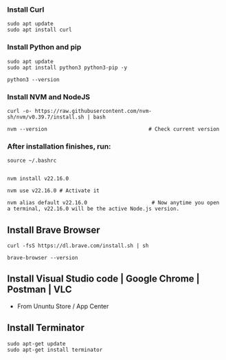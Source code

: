 ### Install Curl 

```
sudo apt update
sudo apt install curl
```

### Install Python and pip

```
sudo apt update
sudo apt install python3 python3-pip -y

python3 --version
```


### Install NVM and NodeJS

```
curl -o- https://raw.githubusercontent.com/nvm-sh/nvm/v0.39.7/install.sh | bash

nvm --version                                 # Check current version

```

### After installation finishes, run:
```
source ~/.bashrc


nvm install v22.16.0

nvm use v22.16.0 # Activate it 

nvm alias default v22.16.0                     # Now anytime you open a terminal, v22.16.0 will be the active Node.js version.
```

## Install Brave Browser 
```
curl -fsS https://dl.brave.com/install.sh | sh

brave-browser --version
```

## Install Visual Studio code | Google Chrome | Postman | VLC

- From Ununtu Store / App Center

## Install Terminator

```
sudo apt-get update
sudo apt-get install terminator
```